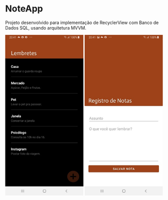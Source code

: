 # NoteApp
Projeto desenvolvido para implementação de RecyclerView com Banco de Dados SQL, usando arquitetura MVVM.

<p align="left">
  <img src="https://github.com/inkrodriguez/NoteApp/blob/main/1.jpg" width="250">
  <img src="https://github.com/inkrodriguez/NoteApp/blob/main/2.jpg" width="250">
</p>

